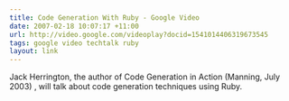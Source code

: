 ```yaml
---
title: Code Generation With Ruby - Google Video
date: 2007-02-18 10:07:17 +11:00
url: http://video.google.com/videoplay?docid=1541014406319673545
tags: google video techtalk ruby
layout: link
---
```

Jack Herrington, the author of Code Generation in Action (Manning, July 2003) , will talk about code generation techniques using Ruby.

